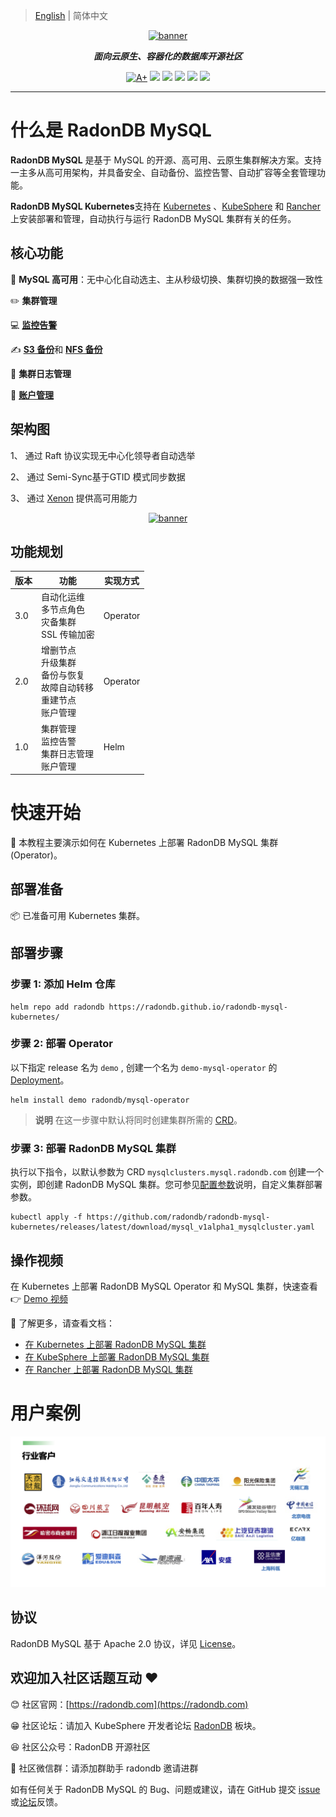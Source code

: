 > [English](README.md) | 简体中文

<p align="center">
<a href="https://radondb.com/"><img src="https://github.com/radondb/radondb-mysql-kubernetes/blob/main/docs/images/logo_radondb-mysql.png?raw=true" alt="banner" width="200px"></a>
</p>
<p align="center">
<b><i>面向云原生、容器化的数据库开源社区</i></b>
</p>

<p align=center>
<a href="https://goreportcard.com/report/github.com/radondb/radondb-mysql-kubernetes"><img src="https://goreportcard.com/badge/github.com/radondb/radondb-mysql-kubernetes" alt="A+"></a>
<a href="https://img.shields.io/github/stars/radondb/radondb-mysql-kubernetes"><img src="https://img.shields.io/github/stars/radondb/radondb-mysql-kubernetes"></a>
<a href="https://img.shields.io/github/issues/radondb/radondb-mysql-kubernetes"><img src="https://img.shields.io/github/issues/radondb/radondb-mysql-kubernetes"></a>
<a href="https://img.shields.io/github/forks/radondb/radondb-mysql-kubernetes"><img src="https://img.shields.io/github/forks/radondb/radondb-mysql-kubernetes"></a>
<a href="https://img.shields.io/github/v/release/radondb/radondb-mysql-kubernetes?include_prereleases"><img src="https://img.shields.io/github/v/release/radondb/radondb-mysql-kubernetes?include_prereleases"></a>
<a href="https://img.shields.io/github/license/radondb/radondb-mysql-kubernetes"><img src="https://img.shields.io/github/license/radondb/radondb-mysql-kubernetes"></a>
</p>

----

# 什么是 RadonDB MySQL

**RadonDB MySQL** 是基于 MySQL 的开源、高可用、云原生集群解决方案。支持一主多从高可用架构，并具备安全、自动备份、监控告警、自动扩容等全套管理功能。

**RadonDB MySQL Kubernetes**支持在 [Kubernetes](https://kubernetes.io/) 、[KubeSphere](https://kubesphere.com.cn/) 和 [Rancher](https://rancher.com) 上安装部署和管理，自动执行与运行 RadonDB MySQL 集群有关的任务。

## 核心功能
🧠 **MySQL 高可用**：无中心化自动选主、主从秒级切换、集群切换的数据强一致性
 

✏️ **集群管理**

💻 [**监控告警**](docs/zh-cn/deploy_monitoring.md)

✍️ [**S3 备份**](docs/zh-cn/backup_and_restoration_s3.md)和 [**NFS 备份**](docs/zh-cn/backup_and_restoration_nfs.md)

🎈 **集群日志管理**

👨 [**账户管理**](docs/zh-cn/mgt_mysqluser.md)


## 架构图

1、 通过 Raft 协议实现无中心化领导者自动选举

2、 通过 Semi-Sync基于GTID 模式同步数据

3、 通过 [Xenon](https://github.com/radondb/xenon.git) 提供高可用能力

<p align="center">
<a href="https://github.com/radondb/"><img src="https://github.com/radondb/radondb-mysql-kubernetes/blob/main/docs/images/radondb-mysql_Architecture.png?raw=true" alt="banner" width="800px"></a>
</p>

## 功能规划

| 版本 | 功能  | 实现方式 |
|------|--------|------| 
| 3.0  | 自动化运维 <br> 多节点角色 <br> 灾备集群 <br> SSL 传输加密 | Operator |
| 2.0  | 增删节点 <br> 升级集群 <br> 备份与恢复 <br> 故障自动转移 <br> 重建节点 <br> 账户管理   |  Operator |
| 1.0 |  集群管理 <br> 监控告警 <br> 集群日志管理 <br> 账户管理 | Helm |

# 快速开始

👀 本教程主要演示如何在 Kubernetes 上部署 RadonDB MySQL 集群(Operator)。

## 部署准备

📦 已准备可用 Kubernetes 集群。
## 部署步骤

### 步骤 1: 添加 Helm 仓库

```plain
helm repo add radondb https://radondb.github.io/radondb-mysql-kubernetes/
```
### 步骤 2: 部署 Operator

以下指定 release 名为 `demo` , 创建一个名为 `demo-mysql-operator` 的 [Deployment](https://kubernetes.io/zh/docs/concepts/workloads/controllers/deployment/)。

```plain
helm install demo radondb/mysql-operator
```
>**说明**
>在这一步骤中默认将同时创建集群所需的 [CRD](https://kubernetes.io/zh/docs/concepts/extend-kubernetes/api-extension/custom-resources/)。 

### 步骤 3: 部署 RadonDB MySQL 集群

执行以下指令，以默认参数为 CRD `mysqlclusters.mysql.radondb.com` 创建一个实例，即创建 RadonDB MySQL 集群。您可参见[配置参数](https://./config_para.md)说明，自定义集群部署参数。

```plain
kubectl apply -f https://github.com/radondb/radondb-mysql-kubernetes/releases/latest/download/mysql_v1alpha1_mysqlcluster.yaml
```

## 操作视频

在 Kubernetes 上部署 RadonDB MySQL Operator 和 MySQL 集群，快速查看 👉  [Demo 视频](https://radondb.com/docs/mysql/v2.1.3/vadio/install/#content)

📖 了解更多，请查看文档：

* [在 Kubernetes 上部署 RadonDB MySQL 集群](https://github.com/radondb/radondb-mysql-kubernetes/blob/main/docs/zh-cn/deploy_radondb-mysql_operator_on_k8s.md)
* [在 KubeSphere 上部署 RadonDB MySQL 集群](https://github.com/radondb/radondb-mysql-kubernetes/blob/main/docs/zh-cn/deploy_radondb-mysql_operator_on_kubesphere.md)
* [在 Rancher 上部署 RadonDB MySQL 集群](https://github.com/radondb/radondb-mysql-kubernetes/blob/main/docs/zh-cn/deploy_radondb-mysql_operator_on_rancher.md)

# 用户案例

![](docs/images/%E5%AE%A2%E6%88%B7%E6%A1%88%E4%BE%8B.png)

## 协议

RadonDB MySQL 基于 Apache 2.0 协议，详见 [License](https://github.com/radondb/radondb-mysql-kubernetes/blob/main/LICENSE)。

## 欢迎加入社区话题互动 ❤️

😊 社区官网：[https://radondb.com](https://radondb.com)

😁 社区论坛：请加入 KubeSphere 开发者论坛 [RadonDB](https://kubesphere.com.cn/forum/t/RadonDB) 板块。

😆 社区公众号：RadonDB 开源社区

🦉 社区微信群：请添加群助手 radondb 邀请进群

如有任何关于 RadonDB MySQL 的 Bug、问题或建议，请在 GitHub 提交 [issue](https://github.com/radondb/radondb-mysql-kubernetes/issues) 或[论坛](https://kubesphere.com.cn/forum/t/RadonDB)反馈。

